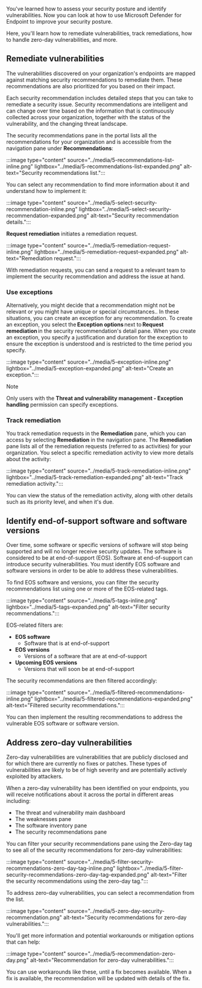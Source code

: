 You've learned how to assess your security posture and identify vulnerabilities. Now you can look at how to use Microsoft Defender for Endpoint to improve your security posture.

Here, you'll learn how to remediate vulnerabilities, track remediations, how to handle zero-day vulnerabilities, and more.

## Remediate vulnerabilities

The vulnerabilities discovered on your organization's endpoints are mapped against matching security recommendations to remediate them. These recommendations are also prioritized for you based on their impact.

Each security recommendation includes detailed steps that you can take to remediate a security issue. Security recommendations are intelligent and can change over time based on the information that is continuously collected across your organization, together with the status of the vulnerability, and the changing threat landscape.

The security recommendations pane in the portal lists all the recommendations for your organization and is accessible from the navigation pane under **Recommendations**:

:::image type="content" source="../media/5-recommendations-list-inline.png" lightbox="../media/5-recommendations-list-expanded.png" alt-text="Security recommendations list.":::

You can select any recommendation to find more information about it and understand how to implement it:

:::image type="content" source="../media/5-select-security-recommendation-inline.png" lightbox="../media/5-select-security-recommendation-expanded.png" alt-text="Security recommendation details.":::

**Request remediation** initiates a remediation request.

:::image type="content" source="../media/5-remediation-request-inline.png" lightbox="../media/5-remediation-request-expanded.png" alt-text="Remediation request.":::

With remediation requests, you can send a request to a relevant team to implement the security recommendation and address the issue at hand.

### Use exceptions

Alternatively, you might decide that a recommendation might not be relevant or you might have unique or special circumstances.. In these situations, you can create an exception for any recommendation. To create an exception, you select the **Exception options** next to **Request remediation** in the security recommendation's detail pane. When you create an exception, you specify a justification and duration for the exception to ensure the exception is understood and is restricted to the time period you specify.

:::image type="content" source="../media/5-exception-inline.png" lightbox="../media/5-exception-expanded.png" alt-text="Create an exception.":::

> [!NOTE]
> Only users with the **Threat and vulnerability management - Exception handling** permission can specify exceptions.

### Track remediation

You track remediation requests in the **Remediation** pane, which you can access by selecting **Remediation** in the navigation pane. The **Remediation** pane lists all of the remediation requests (referred to as activities) for your organization. You select a specific remediation activity to view more details about the activity:

:::image type="content" source="../media/5-track-remediation-inline.png" lightbox="../media/5-track-remediation-expanded.png" alt-text="Track remediation activity.":::

You can view the status of the remediation activity, along with other details such as its priority level, and when it's due.

## Identify end-of-support software and software versions

Over time, some software or specific versions of software will stop being supported and will no longer  receive security updates. The software is considered to be at end-of-support (EOS). Software at end-of-support can introduce security vulnerabilities. You must identify EOS software and software versions in order to be able to address these vulnerabilities.

To find EOS software and versions, you can filter the security recommendations list using one or more of the EOS-related tags.

:::image type="content" source="../media/5-tags-inline.png" lightbox="../media/5-tags-expanded.png" alt-text="Filter security recommendations.":::

EOS-related filters are:

- **EOS software**
  - Software that is at end-of-support
- **EOS versions**
  - Versions of a software that are at end-of-support
- **Upcoming EOS versions**
  - Versions that will soon be at end-of-support

The security recommendations are then filtered accordingly:

:::image type="content" source="../media/5-filtered-recommendations-inline.png" lightbox="../media/5-filtered-recommendations-expanded.png" alt-text="Filtered security recommendations.":::

You can then implement the resulting recommendations to address the vulnerable EOS software or software version.

## Address zero-day vulnerabilities

Zero-day vulnerabilities are vulnerabilities that are publicly disclosed and for which there are currently no fixes or patches. These types of vulnerabilities are likely to be of high severity and are potentially actively exploited by attackers.

When a zero-day vulnerability has been identified on your endpoints, you will receive notifications about it across the portal in different areas including:

- The threat and vulnerability main dashboard
- The weaknesses pane
- The software inventory pane
- The security recommendations pane

You can filter your security recommendations pane using the Zero-day tag to see all of the security recommendations for zero-day vulnerabilities:

:::image type="content" source="../media/5-filter-security-recommendations-zero-day-tag-inline.png" lightbox="../media/5-filter-security-recommendations-zero-day-tag-expanded.png" alt-text="Filter the security recommendations using the zero-day tag.":::

To address zero-day vulnerabilities, you can select a recommendation from the list.

:::image type="content" source="../media/5-zero-day-security-recommendation.png" alt-text="Security recommendations for zero-day vulnerabilities.":::

You'll get more information and potential workarounds or mitigation options that can help:

:::image type="content" source="../media/5-recommendation-zero-day.png" alt-text="Recommendation for zero-day vulnerabilities.":::

You can use workarounds like these, until a fix becomes available. When a fix is available, the recommendation will be updated with details of the fix.
